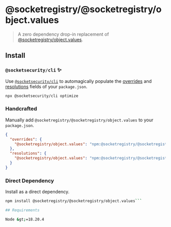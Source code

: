 # @socketregistry/@socketregistry/object.values

> A zero dependency drop-in replacement of
> [@socketregistry/object.values](https://www.npmjs.com/package/@socketregistry/object.values).

## Install

### `@socketsecurity/cli` :sparkles:

Use [`@socketsecurity/cli`](https://www.npmjs.com/package/@socketsecurity/cli)
to automagically populate the
[overrides](https://docs.npmjs.com/cli/v9/configuring-npm/package-json#overrides)
and [resolutions](https://yarnpkg.com/configuration/manifest#resolutions) fields
of your `package.json`.

```sh
npx @socketsecurity/cli optimize
```

### Handcrafted

Manually add `@socketregistry/@socketregistry/object.values` to your
`package.json`.

```json
{
  "overrides": {
    "@socketregistry/object.values": "npm:@socketregistry/@socketregistry/object.values@^1"
  },
  "resolutions": {
    "@socketregistry/object.values": "npm:@socketregistry/@socketregistry/object.values@^1"
  }
}
```

### Direct Dependency

Install as a direct dependency.

````sh
npm install @socketregistry/@socketregistry/object.values```

## Requirements

Node &gt;=18.20.4
````
